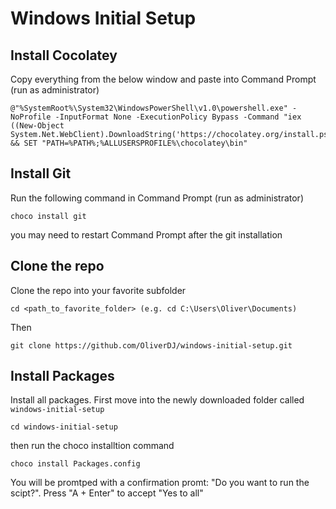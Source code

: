 
# Windows Initial Setup
## Install Cocolatey
Copy everything from the below window and paste into Command Prompt (run as administrator)

```
@"%SystemRoot%\System32\WindowsPowerShell\v1.0\powershell.exe" -NoProfile -InputFormat None -ExecutionPolicy Bypass -Command "iex ((New-Object System.Net.WebClient).DownloadString('https://chocolatey.org/install.ps1'))" && SET "PATH=%PATH%;%ALLUSERSPROFILE%\chocolatey\bin"
```

## Install Git
Run the following command in Command Prompt (run as administrator)
```
choco install git
```
you may need to restart Command Prompt after the git installation

## Clone the repo
Clone the repo into your favorite subfolder

```
cd <path_to_favorite_folder> (e.g. cd C:\Users\Oliver\Documents)
```
Then
```
git clone https://github.com/OliverDJ/windows-initial-setup.git
```

## Install Packages
Install all packages. 
First move into the newly downloaded folder called `windows-initial-setup`
```
cd windows-initial-setup
```
then run the choco installtion command
```
choco install Packages.config
```

You will be promtped with a confirmation promt: "Do you want to run the scipt?". 
Press "A + Enter" to accept "Yes to all"
